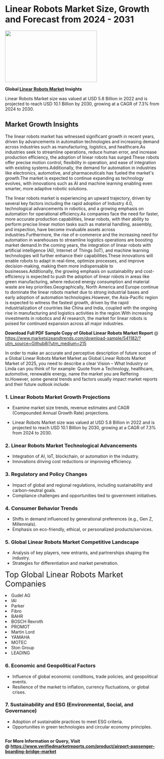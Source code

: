<H1>Linear Robots Market Size, Growth and Forecast from 2024 - 2031</H1><img class="aligncenter size-medium wp-image-584254" src="https://thirdeyenews.in/wp-content/uploads/2024/09/Global-Market-Research-300x168.jpeg" alt="" width="300" height="168" /><p><strong>Global&nbsp;<a href="https://www.marketsizeandtrends.com/download-sample/541182/?utm_source=Github8j?utm_medium=215">Linear Robots Market</a> Insights</strong></p><p>Linear Robots Market size was valued at USD 5.8 Billion in 2022 and is projected to reach USD 10.1 Billion by 2030, growing at a CAGR of 7.3% from 2024 to 2030.</p><p><h2>Market Growth Insights</h2> <p>The linear robots market has witnessed significant growth in recent years, driven by advancements in automation technologies and increasing demand across industries such as manufacturing, logistics, and healthcare.As industries seek to streamline operations, reduce human error, and increase production efficiency, the adoption of linear robots has surged.These robots offer precise motion control, flexibility in operation, and ease of integration with existing systems.Additionally, the demand for automation in industries like electronics, automotive, and pharmaceuticals has fueled the market's growth.The market is expected to continue expanding as technology evolves, with innovations such as AI and machine learning enabling even smarter, more adaptive robotic solutions.</p> <p>The linear robots market is experiencing an upward trajectory, driven by several key factors including the rapid adoption of Industry 4.0, technological advancements in robotics, and a growing emphasis on automation for operational efficiency.As companies face the need for faster, more accurate production capabilities, linear robots, with their ability to perform precise linear motion tasks such as material handling, assembly, and inspection, have become invaluable assets across industries.Furthermore, the rise of e-commerce and the increasing need for automation in warehouses to streamline logistics operations are boosting market demand.In the coming years, the integration of linear robots with artificial intelligence (AI), Internet of Things (IoT), and machine learning technologies will further enhance their capabilities.These innovations will enable robots to adapt in real-time, optimize processes, and improve decision-making, making them more indispensable to businesses.Additionally, the growing emphasis on sustainability and cost-efficiency is expected to push the adoption of linear robots in areas like green manufacturing, where reduced energy consumption and material waste are key priorities.Geographically, North America and Europe continue to dominate the linear robots market due to strong industrial bases and early adoption of automation technologies.However, the Asia-Pacific region is expected to witness the fastest growth, driven by the rapid industrialization of countries like China and India, coupled with the ongoing rise in manufacturing and logistics activities in the region.With increasing investments in robotics and AI research, the market for linear robots is poised for continued expansion across all major industries.</p> <p><span class=""><strong>Download Full PDF Sample Copy of Global Linear Robots Market Report</strong> @ <a href="https://www.marketsizeandtrends.com/download-sample/541182/?utm_source=Github8j?utm_medium=215" target="_blank">https://www.marketsizeandtrends.com/download-sample/541182/?utm_source=Github8j?utm_medium=215</a></span></p><p>In order to make an accurate and perceptive description of future scope of a Global&nbsp;Linear Robots Market Market as Global&nbsp;Linear Robots Market Market of 2025, you need to describe a clear Vision &ndash; What Industry or Linda can you think of for example: Quote from a Technology, healthcare, automotive, renewable energy, name the market you are Reffering to.However, some general trends and factors usually impact market reports and their future outlook include:</p><h3>1.&nbsp;<strong>Linear Robots Market Growth Projections</strong></h3><ul><li>Examine market size trends, revenue estimates and CAGR (Compounded Annual Growth Rate) projections.</li><li><p>Linear Robots Market size was valued at USD 5.8 Billion in 2022 and is projected to reach USD 10.1 Billion by 2030, growing at a CAGR of 7.3% from 2024 to 2030.</p></li></ul><h3>2.&nbsp;<strong>Linear Robots Market Technological Advancements</strong></h3><ul><li>Integration of AI, IoT, blockchain, or automation in the industry.</li><li>Innovations driving cost reductions or improving efficiency.</li></ul><h3>3.&nbsp;<strong>Regulatory and Policy Changes</strong></h3><ul><li>Impact of global and regional regulations, including sustainability and carbon-neutral goals.</li><li>Compliance challenges and opportunities tied to government initiatives.</li></ul><h3>4.&nbsp;<strong>Consumer Behavior Trends</strong></h3><ul><li>Shifts in demand influenced by generational preferences (e.g., Gen Z, Millennials).</li><li>Emphasis on eco-friendly, ethical, or personalized products/services.</li></ul><h3>5.&nbsp;<strong>Global Linear Robots Market Competitive Landscape</strong></h3><ul><li>Analysis of key players, new entrants, and partnerships shaping the industry.</li><li>Strategies for differentiation and market penetration.</li></ul><p data-pm-slice="1 1 []"><span style="color: inherit; font-family: inherit; font-size: 25px;">Top Global Linear Robots Market Companies</span></p><div class="" data-test-id=""><p><li>Gudel AG</li><li> IAI</li><li> Parker</li><li> Fibro</li><li> BAHR</li><li> BOSCH Rexroth</li><li> PROMOT</li><li> Martin Lord</li><li> YAMAHA</li><li> MOTEC</li><li> Ston Group</li><li> LEADING</li></p></div><h3>6.&nbsp;<strong>Economic and Geopolitical Factors</strong></h3><ul><li>Influence of global economic conditions, trade policies, and geopolitical events.</li><li>Resilience of the market to inflation, currency fluctuations, or global crises.</li></ul><h3>7.&nbsp;<strong>Sustainability and ESG (Environmental, Social, and Governance)</strong></h3><ul><li>Adoption of sustainable practices to meet ESG criteria.</li><li>Opportunities in green technologies and circular economy principles.</li></ul><h2><strong style="font-size: 14px;">For More Information or Query, Visit @&nbsp;</strong><a style="background-color: #ffffff; font-size: 14px;" href="https://www.marketsizeandtrends.com/report/linear-robots-market/" target="_blank">https://www.verifiedmarketreports.com/product/airport-passenger-boarding-bridge-market</a></h2>